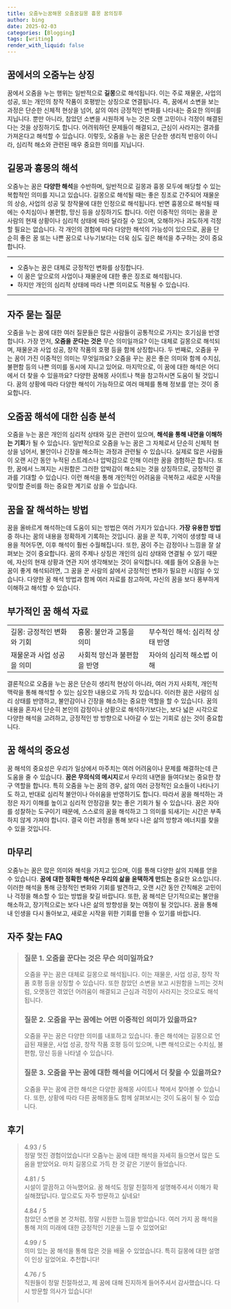 ```yaml
---
title: 오줌누는꿈해몽 오줌꿈길몽 흉몽 꿈의징후
author: bing
date: 2025-02-03
categories: [Blogging]
tags: [writing]
render_with_liquid: false
---
```



<h2 id='꿈에서의 오줌누는 상징'>꿈에서의 오줌누는 상징</h2>

<p>꿈에서 오줌을 누는 행위는 일반적으로 <b>길몽</b>으로 해석됩니다. 이는 주로 재물운, 사업의 성공, 또는 개인의 창작 작품이 호평받는 상징으로 연결됩니다. 즉, 꿈에서 소변을 보는 과정은 단순한 신체적 현상을 넘어, 삶의 여러 긍정적인 변화를 나타내는 중요한 의미를 지닙니다. 뿐만 아니라, 참았던 소변을 시원하게 누는 것은 오랜 고민이나 걱정이 해결된다는 것을 상징하기도 합니다. 어려워하던 문제들이 해결되고, 근심이 사라지는 결과를 가져온다고 해석할 수 있습니다. 이렇듯, 오줌을 누는 꿈은 단순한 생리적 반응이 아니라, 심리적 해소와 관련된 매우 중요한 의미를 지닙니다.</p>

<h2 id='길몽과 흉몽의 해석'>길몽과 흉몽의 해석</h2>

<p>오줌누는 꿈은 <b>다양한 해석</b>을 수반하며, 일반적으로 길몽과 흉몽 모두에 해당할 수 있는 복합적인 의미를 지니고 있습니다. 길몽으로 해석될 때는 좋은 징조로 간주되어 재물운의 상승, 사업의 성공 및 창작물에 대한 인정으로 해석됩니다. 반면 흉몽으로 해석될 때에는 수치심이나 불편함, 망신 등을 상징하기도 합니다. 이런 이중적인 의미는 꿈을 꾼 사람의 현재 상황이나 심리적 상태에 따라 달라질 수 있으며, 오해하거나 과도하게 걱정할 필요는 없습니다. 각 개인의 경험에 따라 다양한 해석의 가능성이 있으므로, 꿈을 단순히 좋은 꿈 또는 나쁜 꿈으로 나누기보다는 더욱 심도 깊은 해석을 추구하는 것이 중요합니다.</p>

<hr />

<ul>
    <li>오줌누는 꿈은 대체로 긍정적인 변화를 상징합니다.</li>
    <li>이 꿈은 앞으로의 사업이나 재물운에 대한 좋은 징조로 해석됩니다.</li>
    <li>하지만 개인의 심리적 상태에 따라 나쁜 의미로도 적용될 수 있습니다.</li>
</ul>

<hr />

<h2 id='자주 묻는 질문'>자주 묻는 질문</h2>

<p>오줌을 누는 꿈에 대한 여러 질문들은 많은 사람들이 공통적으로 가지는 호기심을 반영합니다. 가장 먼저, <b>오줌을 꾼다는 것은</b> 무슨 의미일까요? 이는 대체로 길몽으로 해석되며, 재물운과 사업 성공, 창작 작품의 호평 등을 함께 상징합니다. 두 번째로, 오줌을 꾸는 꿈이 가진 이중적인 의미는 무엇일까요? 오줌을 꾸는 꿈은 좋은 의미와 함께 수치심, 불편함 등의 나쁜 의미를 동시에 지니고 있어요. 마지막으로, 이 꿈에 대한 해석은 어디에서 더 찾을 수 있을까요? 다양한 꿈해몽 사이트나 책을 참고하시면 도움이 될 것입니다. 꿈의 상황에 따라 다양한 해석이 가능하므로 여러 매체를 통해 정보를 얻는 것이 중요합니다.</p>

<h2 id='오줌꿈 해석에 대한 심층 분석'>오줌꿈 해석에 대한 심층 분석</h2>

<p>오줌을 누는 꿈은 개인의 심리적 상태와 깊은 관련이 있으며, <b>해석을 통해 내면을 이해하는 기회</b>가 될 수 있습니다. 일반적으로 오줌을 누는 꿈은 그 자체로서 단순히 신체적 현상을 넘어서, 불안이나 긴장을 해소하는 과정과 관련될 수 있습니다. 실제로 많은 사람들이 오랜 시간 동안 누적된 스트레스나 압박감으로 인해 이러한 꿈을 경험하곤 합니다. 또한, 꿈에서 느껴지는 시원함은 그러한 압박감이 해소되는 것을 상징하므로, 긍정적인 결과를 기대할 수 있습니다. 이런 해석을 통해 개인적인 어려움을 극복하고 새로운 시작을 맞이할 준비를 하는 중요한 계기로 삼을 수 있습니다.</p>

<h2 id='꿈을 잘 해석하는 방법'>꿈을 잘 해석하는 방법</h2>

<p>꿈을 올바르게 해석하는데 도움이 되는 방법은 여러 가지가 있습니다. <b>가장 유용한 방법</b> 중 하나는 꿈의 내용을 정확하게 기록하는 것입니다. 꿈을 꾼 직후, 기억이 생생할 때 내용을 적어두면, 이후 해석이 훨씬 수월해집니다. 또한, 꿈이 주는 감정이나 느낌을 잘 살펴보는 것이 중요합니다. 꿈의 주제나 상징은 개인의 심리 상태와 연결될 수 있기 때문에, 자신의 현재 상황과 연관 지어 생각해보는 것이 유익합니다. 예를 들어 오줌을 누는 꿈이 좋게 해석되려면, 그 꿈을 꾼 사람의 삶에서 긍정적인 변화가 필요한 시점일 수 있습니다. 다양한 꿈 해석 방법과 함께 여러 자료를 참고하여, 자신의 꿈을 보다 풍부하게 이해하고 해석할 수 있습니다.</p>

<h2 id='부가적인 꿈 해석 자료'>부가적인 꿈 해석 자료</h2>

<table>
    <tr>
        <td>길몽: 긍정적인 변화와 기회</td>
        <td>흉몽: 불안과 고통을 의미</td>
        <td>부수적인 해석: 심리적 상태 반영</td>
    </tr>
    <tr>
        <td>재물운과 사업 성공을 의미</td>
        <td>사회적 망신과 불편함을 반영</td>
        <td>자아의 심리적 해소법 이해</td>
    </tr>
</table>

<p>결론적으로 오줌을 누는 꿈은 단순히 생리적 현상이 아니라, 여러 가지 사회적, 개인적 맥락을 통해 해석할 수 있는 심오한 내용으로 가득 차 있습니다. 이러한 꿈은 사람의 심리 상태를 반영하고, 불안감이나 긴장을 해소하는 중요한 역할을 할 수 있습니다. 꿈의 내용을 혼자서 단순히 본인의 감정이나 상황으로 해석하기보다는, 보다 넓은 시각으로 다양한 해석을 고려하고, 긍정적인 방 방향으로 나아갈 수 있는 기회로 삼는 것이 중요합니다.</p>

<h2 id='꿈 해석의 중요성'>꿈 해석의 중요성</h2>

<p>꿈 해석의 중요성은 우리가 일상에서 마주치는 여러 어려움이나 문제를 해결하는데 큰 도움을 줄 수 있습니다. <b>꿈은 무의식의 메시지</b>로서 우리의 내면을 들여다보는 중요한 창구 역할을 합니다. 특히 오줌을 누는 꿈의 경우, 삶의 여러 긍정적인 요소들이 나타나기도 하고, 반대로 심리적 불안이나 아쉬움을 반영하기도 합니다. 따라서 꿈을 해석하는 과정은 자기 이해를 높이고 심리적 안정감을 찾는 좋은 기회가 될 수 있습니다. 꿈은 자아를 성찰하는 도구이기 때문에, 스스로의 꿈을 해석하고 그 의미를 되새기는 시간은 부족하지 않게 가져야 합니다. 결국 이런 과정을 통해 보다 나은 삶의 방향과 에너지를 찾을 수 있을 것입니다.</p>

<h2 id='마무리'>마무리</h2>

<p>오줌누는 꿈은 많은 의미와 해석을 가지고 있으며, 이를 통해 다양한 삶의 지혜를 얻을 수 있습니다. <b>꿈에 대한 정확한 해석은 우리의 삶을 윤택하게 만드는</b> 중요한 요소입니다. 이러한 해석을 통해 긍정적인 변화와 기회를 발견하고, 오랜 시간 동안 간직해온 고민이나 걱정을 해소할 수 있는 방법을 찾길 바랍니다. 또한, 꿈 해석은 단기적으로는 불안을 해소하고, 장기적으로는 보다 나은 삶의 방향성을 찾는 여정이 될 것입니다. 꿈을 통해 내 인생을 다시 돌아보고, 새로운 시작을 위한 기회를 만들 수 있기를 바랍니다.</p>


<h2 id='자주_찾는_FAQ'>자주 찾는 FAQ</h2>
<div itemscope="" itemtype="https://schema.org/FAQPage"> 
<blockquote> 
<div itemscope="" itemprop="mainEntity" itemtype="https://schema.org/Question"> 
<h3 itemprop="name">질문 1. 오줌을 꾼다는 것은 무슨 의미일까요?</h3> 
<div itemscope="" itemprop="acceptedAnswer" itemtype="https://schema.org/Answer"> 
<span itemprop="text"> 
<p>오줌을 꾸는 꿈은 대체로 길몽으로 해석됩니다. 이는 재물운, 사업 성공, 창작 작품 호평 등을 상징할 수 있습니다. 또한 참았던 소변을 보고 시원함을 느끼는 것처럼, 오랫동안 겪었던 어려움이 해결되고 근심과 걱정이 사라지는 것으로도 해석됩니다.</p> 
</span> 
</div> 
</div> 

<div itemscope="" itemprop="mainEntity" itemtype="https://schema.org/Question"> 
<h3 itemprop="name">질문 2. 오줌을 꾸는 꿈에는 어떤 이중적인 의미가 있을까요?</h3> 
<div itemscope="" itemprop="acceptedAnswer" itemtype="https://schema.org/Answer"> 
<span itemprop="text"> 
<p>오줌을 꾸는 꿈은 다양한 의미를 내포하고 있습니다. 좋은 해석에는 길몽으로 언급된 재물운, 사업 성공, 창작 작품 호평 등이 있으며, 나쁜 해석으로는 수치심, 불편함, 망신 등을 나타낼 수 있습니다.</p> 
</span> 
</div> 
</div> 

<div itemscope="" itemprop="mainEntity" itemtype="https://schema.org/Question"> 
<h3 itemprop="name">질문 3. 오줌을 꾸는 꿈에 대한 해석을 어디에서 더 찾을 수 있을까요?</h3> 
<div itemscope="" itemprop="acceptedAnswer" itemtype="https://schema.org/Answer"> 
<span itemprop="text"> 
<p>오줌을 꾸는 꿈에 관한 해석은 다양한 꿈해몽 사이트나 책에서 찾아볼 수 있습니다. 또한, 상황에 따라 다른 꿈해몽들도 함께 살펴보시는 것이 도움이 될 수 있습니다.</p> 
</span> 
</div> 
</div> 
</blockquote> 
</div>
<h2 id='후기'>후기</h2>
<div itemscope itemtype="https://schema.org/Product">
  <blockquote>
  <div itemprop="review" itemscope itemtype="https://schema.org/Review">
      <div itemprop="reviewRating" itemscope itemtype="https://schema.org/Rating"> <span itemprop="ratingValue">4.93</span> / <span itemprop="bestRating">5</span> </div>
      <span itemprop="reviewBody">정말 멋진 경험이었습니다! 오줌누는 꿈에 대한 해석을 자세히 들으면서 많은 도움을 받았어요. 마치 길몽으로 가득 찬 것 같은 기분이 들었습니다.</span>
  </div>
  <br>
  <div itemprop="review" itemscope itemtype="https://schema.org/Review">
      <div itemprop="reviewRating" itemscope itemtype="https://schema.org/Rating"> <span itemprop="ratingValue">4.81</span> / <span itemprop="bestRating">5</span> </div>
      <span itemprop="reviewBody">시설이 깔끔하고 아늑했어요. 꿈 해석도 정말 친절하게 설명해주셔서 이해가 확실해졌답니다. 앞으로도 자주 방문하고 싶네요!</span>
  </div>
  <br>
  <div itemprop="review" itemscope itemtype="https://schema.org/Review">
      <div itemprop="reviewRating" itemscope itemtype="https://schema.org/Rating"> <span itemprop="ratingValue">4.84</span> / <span itemprop="bestRating">5</span> </div>
      <span itemprop="reviewBody">참았던 소변을 본 것처럼, 정말 시원한 느낌을 받았습니다. 여러 가지 꿈 해석을 통해 저의 미래에 대한 긍정적인 기운을 느낄 수 있었어요!</span>
  </div>
  <br>
  <div itemprop="review" itemscope itemtype="https://schema.org/Review">
      <div itemprop="reviewRating" itemscope itemtype="https://schema.org/Rating"> <span itemprop="ratingValue">4.99</span> / <span itemprop="bestRating">5</span> </div>
      <span itemprop="reviewBody">의미 있는 꿈 해석을 통해 많은 것을 배울 수 있었습니다. 특히 길몽에 대한 설명이 인상 깊었어요. 추천합니다!</span>
  </div>
  <br>
  <div itemprop="review" itemscope itemtype="https://schema.org/Review">
      <div itemprop="reviewRating" itemscope itemtype="https://schema.org/Rating"> <span itemprop="ratingValue">4.76</span> / <span itemprop="bestRating">5</span> </div>
      <span itemprop="reviewBody">직원들이 정말 친절하셨고, 제 꿈에 대해 진지하게 들어주셔서 감사했습니다. 다시 방문할 의사가 있습니다!</span>
  </div>
  <br>
  </blockquote>
</div>
